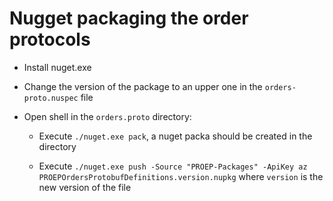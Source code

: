 # Nugget packaging the order protocols

- Install nuget.exe
  
- Change the version of the package to an upper one in the `orders-proto.nuspec` file

- Open shell in the `orders.proto` directory:
  
  - Execute `./nuget.exe pack`, a nuget packa should be created in the directory

  - Execute `./nuget.exe push -Source "PROEP-Packages" -ApiKey az PROEPOrdersProtobufDefinitions.version.nupkg` where `version` is the new version of the file
  